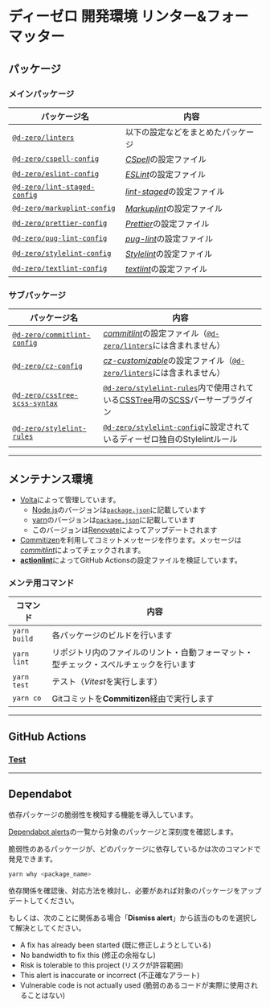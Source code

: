 # ディーゼロ 開発環境 リンター&amp;フォーマッター

## パッケージ

### メインパッケージ

| パッケージ名                                                             | 内容                                                                 |
| ------------------------------------------------------------------------ | -------------------------------------------------------------------- |
| [`@d-zero/linters`](./packages/%40d-zero/linters/)                       | 以下の設定などをまとめたパッケージ                                   |
| [`@d-zero/cspell-config`](./packages/%40d-zero/cspell-config/)           | [_CSpell_](https://cspell.org/)の設定ファイル                        |
| [`@d-zero/eslint-config`](./packages/%40d-zero/eslint-config/)           | [_ESLint_](https://eslint.org/)の設定ファイル                        |
| [`@d-zero/lint-staged-config`](./packages/%40d-zero/lint-staged-config/) | [_lint-staged_](https://github.com/okonet/lint-staged)の設定ファイル |
| [`@d-zero/markuplint-config`](./packages/%40d-zero/markuplint-config/)   | [_Markuplint_](https://markuplint.dev/)の設定ファイル                |
| [`@d-zero/prettier-config`](./packages/%40d-zero/prettier-config/)       | [_Prettier_](https://prettier.io/)の設定ファイル                     |
| [`@d-zero/pug-lint-config`](./packages/%40d-zero/pug-lint-config/)       | [_pug-lint_](https://github.com/pugjs/pug-lint)の設定ファイル        |
| [`@d-zero/stylelint-config`](./packages/%40d-zero/stylelint-config/)     | [_Stylelint_](https://stylelint.io/)の設定ファイル                   |
| [`@d-zero/textlint-config`](./packages/%40d-zero/textlint-config/)       | [_textlint_](https://textlint.github.io/)の設定ファイル              |

### サブパッケージ

| パッケージ名                                                               | 内容                                                                                                                                                                                                            |
| -------------------------------------------------------------------------- | --------------------------------------------------------------------------------------------------------------------------------------------------------------------------------------------------------------- |
| [`@d-zero/commitlint-config`](./packages/%40d-zero/commitlint-config/)     | [_commitlint_](https://commitlint.js.org/)の設定ファイル（[`@d-zero/linters`](./packages/%40d-zero/linters/)には含まれません）                                                                                  |
| [`@d-zero/cz-config`](./packages/%40d-zero/cz-config/)                     | [_cz-customizable_](https://github.com/leoforfree/cz-customizable)の設定ファイル（[`@d-zero/linters`](./packages/%40d-zero/linters/)には含まれません）                                                          |
| [`@d-zero/csstree-scss-syntax`](./packages/%40d-zero/csstree-scss-syntax/) | [`@d-zero/stylelint-rules`](./packages/%40d-zero/stylelint-rules/)内で使用されている[CSSTree](https://github.com/csstree/csstree)用の[SCSS](https://sass-lang.com/documentation/syntax/#scss)パーサープラグイン |
| [`@d-zero/stylelint-rules`](./packages/%40d-zero/stylelint-rules/)         | [`@d-zero/stylelint-config`](./packages/%40d-zero/stylelint-config/)に設定されているディーゼロ独自のStylelintルール                                                                                             |

---

## メンテナンス環境

- [Volta](https://volta.sh/)によって管理しています。
  - [Node.js](https://nodejs.org/)のバージョンは[`package.json`](./package.json)に記載しています
  - [yarn](https://yarnpkg.com/)のバージョンは[`package.json`](./package.json)に記載しています
  - このバージョンは[Renovate](https://www.mend.io/renovate/)によってアップデートされます
- [Commitizen](https://github.com/commitizen/cz-cli)を利用してコミットメッセージを作ります。メッセージは[_commitlint_](https://commitlint.js.org/)によってチェックされます。
- [**actionlint**](https://github.com/rhysd/actionlint)によってGitHub Actionsの設定ファイルを検証しています。

### メンテ用コマンド

| コマンド     | 内容                                                                                   |
| ------------ | -------------------------------------------------------------------------------------- |
| `yarn build` | 各パッケージのビルドを行います                                                         |
| `yarn lint`  | リポジトリ内のファイルのリント・自動フォーマット・型チェック・スペルチェックを行います |
| `yarn test`  | テスト（*Vitest*を実行します）                                                         |
| `yarn co`    | Gitコミットを**Commitizen**経由で実行します                                            |

---

## GitHub Actions

### [Test](https://github.com/d-zero-dev/linters/actions/workflows/test.yml)

---

## Dependabot

依存パッケージの脆弱性を検知する機能を導入しています。

[Dependabot alerts](https://github.com/d-zero-dev/linters/security/dependabot)の一覧から対象のパッケージと深刻度を確認します。

脆弱性のあるパッケージが、どのパッケージに依存しているかは次のコマンドで発見できます。

```sh
yarn why <package_name>
```

依存関係を確認後、対応方法を検討し、必要があれば対象のパッケージをアップデートしてください。

もしくは、次のことに関係ある場合「**Dismiss alert**」から該当のものを選択して解決としてください。

- A fix has already been started (既に修正しようとしている)
- No bandwidth to fix this (修正の余裕なし)
- Risk is tolerable to this project (リスクが許容範囲)
- This alert is inaccurate or incorrect (不正確なアラート)
- Vulnerable code is not actually used (脆弱のあるコードが実際に使用されることはない)
